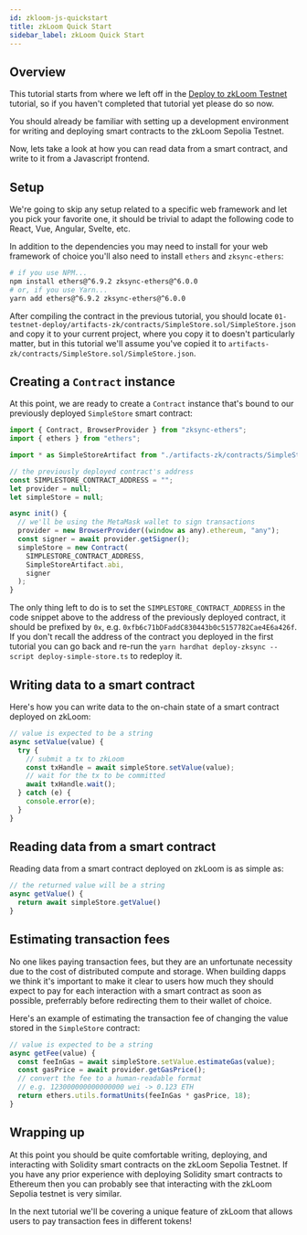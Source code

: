 ```yaml
---
id: zkloom-js-quickstart
title: zkLoom Quick Start
sidebar_label: zkLoom Quick Start
---
```


## Overview

This tutorial starts from where we left off in the [Deploy to zkLoom Testnet](deploy-zkloom-testnet.html) tutorial, so if you haven't completed that tutorial yet please do so now.

You should already be familiar with setting up a development environment for writing and deploying smart contracts to the zkLoom Sepolia Testnet.

Now, lets take a look at how you can read data from a smart contract, and write to it from a Javascript frontend. 

## Setup

We're going to skip any setup related to a specific web framework and let you pick your favorite one, it should be trivial to adapt the following code to React, Vue, Angular, Svelte, etc.

In addition to the dependencies you may need to install for your web framework of choice you'll also need to install `ethers` and `zksync-ethers`:

```bash
# if you use NPM...
npm install ethers@^6.9.2 zksync-ethers@^6.0.0
# or, if you use Yarn...
yarn add ethers@^6.9.2 zksync-ethers@^6.0.0
```

After compiling the contract in the previous tutorial, you should locate `01-testnet-deploy/artifacts-zk/contracts/SimpleStore.sol/SimpleStore.json`
and copy it to your current project, where you copy it to doesn't particularly matter, but in this tutorial we'll assume you've copied it to
`artifacts-zk/contracts/SimpleStore.sol/SimpleStore.json`.

## Creating a `Contract` instance

At this point, we are ready to create a `Contract` instance that's bound to our previously deployed `SimpleStore` smart contract:

```js
import { Contract, BrowserProvider } from "zksync-ethers";
import { ethers } from "ethers";

import * as SimpleStoreArtifact from "./artifacts-zk/contracts/SimpleStore.sol/SimpleStore.json";

// the previously deployed contract's address
const SIMPLESTORE_CONTRACT_ADDRESS = "";
let provider = null;
let simpleStore = null;

async init() {
  // we'll be using the MetaMask wallet to sign transactions
  provider = new BrowserProvider((window as any).ethereum, "any");
  const signer = await provider.getSigner();
  simpleStore = new Contract(
    SIMPLESTORE_CONTRACT_ADDRESS,
    SimpleStoreArtifact.abi,
    signer
  );
}
```

The only thing left to do is to set the `SIMPLESTORE_CONTRACT_ADDRESS` in the code snippet above to the address of the previously deployed contract, it should be prefixed by `0x`, e.g. `0xfb6c71bDFaddC830443b0c5157782Cae4E6a426f`. If you don't recall the address of the contract you deployed in the first tutorial you can go back and re-run the `yarn hardhat deploy-zksync --script deploy-simple-store.ts` to redeploy it.

## Writing data to a smart contract

Here's how you can write data to the on-chain state of a smart contract deployed on zkLoom:

```js
// value is expected to be a string
async setValue(value) {
  try {
    // submit a tx to zkLoom
    const txHandle = await simpleStore.setValue(value);
    // wait for the tx to be committed
    await txHandle.wait();
  } catch (e) {
    console.error(e);
  }
}
```

## Reading data from a smart contract

Reading data from a smart contract deployed on zkLoom is as simple as:

```js
// the returned value will be a string
async getValue() {
  return await simpleStore.getValue()
}
```

## Estimating transaction fees

No one likes paying transaction fees, but they are an unfortunate necessity due to the cost of distributed compute and storage. When building dapps we think it's important to make it clear to users how much they should expect to pay for each interaction with a smart contract as soon as possible, preferrably before redirecting them to their wallet of choice.

Here's an example of estimating the transaction fee of changing the value stored in the `SimpleStore` contract:
```js
// value is expected to be a string
async getFee(value) {
  const feeInGas = await simpleStore.setValue.estimateGas(value);
  const gasPrice = await provider.getGasPrice();
  // convert the fee to a human-readable format
  // e.g. 123000000000000000 wei -> 0.123 ETH
  return ethers.utils.formatUnits(feeInGas * gasPrice, 18);
}
```

## Wrapping up

At this point you should be quite comfortable writing, deploying, and interacting with Solidity smart contracts on the zkLoom Sepolia Testnet.
If you have any prior experience with deploying Solidity smart contracts to Ethereum then you can probably see that interacting with the zkLoom Sepolia testnet is very similar.

In the next tutorial we'll be covering a unique feature of zkLoom that allows users to pay transaction fees in different tokens!
